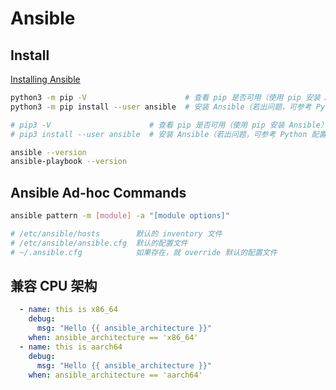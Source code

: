# Ansible

## Install

[Installing Ansible](https://docs.ansible.com/ansible/latest/installation_guide/intro_installation.html)

```bash
python3 -m pip -V                      # 查看 pip 是否可用（使用 pip 安装 Ansible）
python3 -m pip install --user ansible  # 安装 Ansible（若出问题，可参考 Python 配置国内镜像源）

# pip3 -V                      # 查看 pip 是否可用（使用 pip 安装 Ansible）
# pip3 install --user ansible  # 安装 Ansible（若出问题，可参考 Python 配置国内镜像源）

ansible --version
ansible-playbook --version
```

## Ansible Ad-hoc Commands

```bash
ansible pattern -m [module] -a "[module options]"

# /etc/ansible/hosts        默认的 inventory 文件
# /etc/ansible/ansible.cfg  默认的配置文件
# ~/.ansible.cfg            如果存在，就 override 默认的配置文件
```

## 兼容 CPU 架构

```yaml
  - name: this is x86_64
    debug:
      msg: "Hello {{ ansible_architecture }}"
    when: ansible_architecture == 'x86_64'
  - name: this is aarch64
    debug:
      msg: "Hello {{ ansible_architecture }}"
    when: ansible_architecture == 'aarch64'
```
